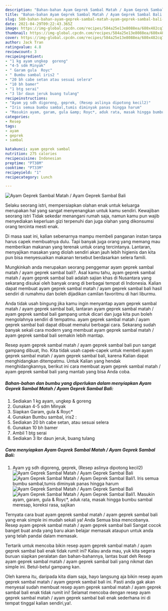 ```yaml
---
description: "Bahan-bahan Ayam Geprek Sambal Matah / Ayam Geprek Sambal Bali yang lezat Untuk Jualan"
title: "Bahan-bahan Ayam Geprek Sambal Matah / Ayam Geprek Sambal Bali yang lezat Untuk Jualan"
slug: 580-bahan-bahan-ayam-geprek-sambal-matah-ayam-geprek-sambal-bali-yang-lezat-untuk-jualan
date: 2021-04-29T09:22:43.365Z
image: https://img-global.cpcdn.com/recipes/584a25e13e8088ea/680x482cq70/ayam-geprek-sambal-matah-ayam-geprek-sambal-bali-foto-resep-utama.jpg
thumbnail: https://img-global.cpcdn.com/recipes/584a25e13e8088ea/680x482cq70/ayam-geprek-sambal-matah-ayam-geprek-sambal-bali-foto-resep-utama.jpg
cover: https://img-global.cpcdn.com/recipes/584a25e13e8088ea/680x482cq70/ayam-geprek-sambal-matah-ayam-geprek-sambal-bali-foto-resep-utama.jpg
author: Jack Tran
ratingvalue: 4.8
reviewcount: 3
recipeingredient:
- "1 kg ayam ungkep  goreng"
- "4-5 sdm Minyak"
- " Garam gula  Royc"
- " Bumbu sambal iris2 "
- "20 bh cabe setan atau sesuai selera"
- "10 bh bamer"
- "1 btg serai"
- "3 lbr daun jeruk buang tulang"
recipeinstructions:
- "Ayam yg sdh digoreng, geprek, (Resep aslinya dipotong kecil2)"
- "Iris semua bumbu sambal,tumis diminyak panas hingga harum"
- "Masukin ayam, garam, gula &amp; Royc*, aduk rata, masak hingga bumbu sambal meresap, koreksi rasa, sajikan"
categories:
- Resep
tags:
- ayam
- geprek
- sambal

katakunci: ayam geprek sambal 
nutrition: 275 calories
recipecuisine: Indonesian
preptime: "PT38M"
cooktime: "PT33M"
recipeyield: "1"
recipecategory: Lunch

---
```



![Ayam Geprek Sambal Matah / Ayam Geprek Sambal Bali](https://img-global.cpcdn.com/recipes/584a25e13e8088ea/680x482cq70/ayam-geprek-sambal-matah-ayam-geprek-sambal-bali-foto-resep-utama.jpg)

Selaku seorang istri, mempersiapkan olahan enak untuk keluarga merupakan hal yang sangat menyenangkan untuk kamu sendiri. Kewajiban seorang istri Tidak sekedar menangani rumah saja, namun kamu pun wajib menyediakan keperluan gizi terpenuhi dan juga olahan yang dikonsumsi orang tercinta mesti enak.

Di masa  saat ini, kalian sebenarnya mampu membeli panganan instan tanpa harus capek membuatnya dulu. Tapi banyak juga orang yang memang mau memberikan makanan yang terenak untuk orang tercintanya. Lantaran, menyajikan masakan yang diolah sendiri akan jauh lebih higienis dan kita pun bisa menyesuaikan makanan tersebut berdasarkan selera famili. 



Mungkinkah anda merupakan seorang penggemar ayam geprek sambal matah / ayam geprek sambal bali?. Asal kamu tahu, ayam geprek sambal matah / ayam geprek sambal bali adalah sajian khas di Nusantara yang sekarang disukai oleh banyak orang di berbagai tempat di Indonesia. Kalian dapat membuat ayam geprek sambal matah / ayam geprek sambal bali hasil sendiri di rumahmu dan boleh dijadikan camilan favoritmu di hari liburmu.

Anda tidak usah bingung jika kamu ingin menyantap ayam geprek sambal matah / ayam geprek sambal bali, lantaran ayam geprek sambal matah / ayam geprek sambal bali gampang untuk dicari dan juga kita pun boleh mengolahnya sendiri di tempatmu. ayam geprek sambal matah / ayam geprek sambal bali dapat dibuat memalui berbagai cara. Sekarang sudah banyak sekali cara modern yang membuat ayam geprek sambal matah / ayam geprek sambal bali semakin lebih mantap.

Resep ayam geprek sambal matah / ayam geprek sambal bali pun sangat gampang dibuat, lho. Kita tidak usah capek-capek untuk membeli ayam geprek sambal matah / ayam geprek sambal bali, karena Kalian dapat menghidangkan ditempatmu. Untuk Kalian yang hendak menghidangkannya, berikut ini cara membuat ayam geprek sambal matah / ayam geprek sambal bali yang mantab yang bisa Anda coba.

<!--inarticleads1-->

##### Bahan-bahan dan bumbu yang diperlukan dalam menyiapkan Ayam Geprek Sambal Matah / Ayam Geprek Sambal Bali:

1. Sediakan 1 kg ayam, ungkep &amp; goreng
1. Gunakan 4-5 sdm Minyak
1. Siapkan  Garam, gula &amp; Royc*
1. Gunakan  Bumbu sambal, iris2 :
1. Sediakan 20 bh cabe setan, atau sesuai selera
1. Gunakan 10 bh bamer
1. Ambil 1 btg serai
1. Sediakan 3 lbr daun jeruk, buang tulang




<!--inarticleads2-->

##### Cara menyiapkan Ayam Geprek Sambal Matah / Ayam Geprek Sambal Bali:

1. Ayam yg sdh digoreng, geprek, (Resep aslinya dipotong kecil2)
<img src="https://img-global.cpcdn.com/steps/d48f58d73d3b4f0d/160x128cq70/ayam-geprek-sambal-matah-ayam-geprek-sambal-bali-langkah-memasak-1-foto.jpg" alt="Ayam Geprek Sambal Matah / Ayam Geprek Sambal Bali"><img src="https://img-global.cpcdn.com/steps/51fb3915f69a8df2/160x128cq70/ayam-geprek-sambal-matah-ayam-geprek-sambal-bali-langkah-memasak-1-foto.jpg" alt="Ayam Geprek Sambal Matah / Ayam Geprek Sambal Bali">1. Iris semua bumbu sambal,tumis diminyak panas hingga harum
<img src="https://img-global.cpcdn.com/steps/543bd13d6bb8d4eb/160x128cq70/ayam-geprek-sambal-matah-ayam-geprek-sambal-bali-langkah-memasak-2-foto.jpg" alt="Ayam Geprek Sambal Matah / Ayam Geprek Sambal Bali"><img src="https://img-global.cpcdn.com/steps/91ee849e8e8d7c3c/160x128cq70/ayam-geprek-sambal-matah-ayam-geprek-sambal-bali-langkah-memasak-2-foto.jpg" alt="Ayam Geprek Sambal Matah / Ayam Geprek Sambal Bali">1. Masukin ayam, garam, gula &amp; Royc*, aduk rata, masak hingga bumbu sambal meresap, koreksi rasa, sajikan




Ternyata cara buat ayam geprek sambal matah / ayam geprek sambal bali yang enak simple ini mudah sekali ya! Anda Semua bisa mencobanya. Resep ayam geprek sambal matah / ayam geprek sambal bali Sangat cocok banget buat anda yang baru akan belajar memasak ataupun untuk anda yang telah pandai dalam memasak.

Tertarik untuk mencoba bikin resep ayam geprek sambal matah / ayam geprek sambal bali enak tidak rumit ini? Kalau anda mau, yuk kita segera buruan siapkan peralatan dan bahan-bahannya, lantas buat deh Resep ayam geprek sambal matah / ayam geprek sambal bali yang nikmat dan simple ini. Betul-betul gampang kan. 

Oleh karena itu, daripada kita diam saja, hayo langsung aja bikin resep ayam geprek sambal matah / ayam geprek sambal bali ini. Pasti anda gak akan menyesal sudah membuat resep ayam geprek sambal matah / ayam geprek sambal bali enak tidak rumit ini! Selamat mencoba dengan resep ayam geprek sambal matah / ayam geprek sambal bali enak sederhana ini di tempat tinggal kalian sendiri,ya!.


